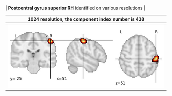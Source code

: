 


| **Postcentral gyrus superior RH** identified on various resolutions |

| 1024 resolution, the component index number is 438|  
|:---:|  
| ![Component 1024](../1024/final/438.jpg "From component 1024: Postcentral gyrus superior RH") |